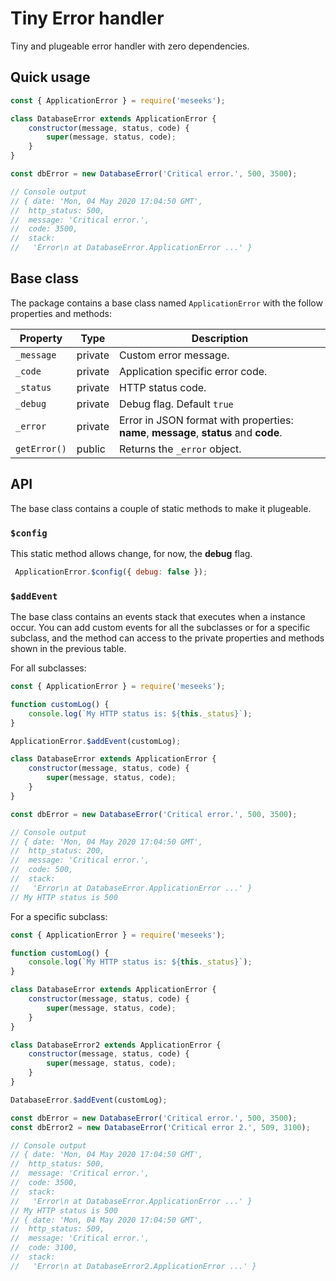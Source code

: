 # Tiny Error handler

Tiny and plugeable error handler with zero dependencies.

## Quick usage

```javascript
const { ApplicationError } = require('meseeks');

class DatabaseError extends ApplicationError {
    constructor(message, status, code) {
        super(message, status, code);
    }
}

const dbError = new DatabaseError('Critical error.', 500, 3500);

// Console output
// { date: 'Mon, 04 May 2020 17:04:50 GMT',
//  http_status: 500,
//  message: 'Critical error.',
//  code: 3500,
//  stack:
//   'Error\n at DatabaseError.ApplicationError ...' }
```

## Base class

The package contains a base class named `ApplicationError` with the follow properties and methods:

|Property | Type  | Description   |  
|---|--- |---|
|`_message` | private  | Custom error message.  | 
| `_code`  | private |Application specific error code.  | 
| `_status` | private | HTTP status code.  | 
|`_debug` | private | Debug flag. Default `true`|
|`_error`| private | Error in JSON format with properties: **name**, **message**, **status** and **code**.|| `toJSON()` | public | Returns a JSON object with properties: **status** and **data** |
|`getError()`| public | Returns the `_error` object.  |

## API 

The base class contains a couple of static methods to make it plugeable.

### `$config`

This static method allows change, for now, the **debug** flag.

```javascript
 ApplicationError.$config({ debug: false });
```

### `$addEvent`

The base class contains an events stack that executes when a instance occur. You can add custom events for all the subclasses or for a specific subclass, and the method can access to the private properties and methods shown in the previous table.

For all subclasses:

``` javascript
const { ApplicationError } = require('meseeks');

function customLog() {
    console.log(`My HTTP status is: ${this._status}`);
}

ApplicationError.$addEvent(customLog);

class DatabaseError extends ApplicationError {
    constructor(message, status, code) {
        super(message, status, code);
    }
}

const dbError = new DatabaseError('Critical error.', 500, 3500);

// Console output
// { date: 'Mon, 04 May 2020 17:04:50 GMT',
//  http_status: 200,
//  message: 'Critical error.',
//  code: 500,
//  stack:
//   'Error\n at DatabaseError.ApplicationError ...' }
// My HTTP status is 500
```

For a specific subclass:

``` javascript
const { ApplicationError } = require('meseeks');

function customLog() {
    console.log(`My HTTP status is: ${this._status}`);
}

class DatabaseError extends ApplicationError {
    constructor(message, status, code) {
        super(message, status, code);
    }
}

class DatabaseError2 extends ApplicationError {
    constructor(message, status, code) {
        super(message, status, code);
    }
}

DatabaseError.$addEvent(customLog);

const dbError = new DatabaseError('Critical error.', 500, 3500);
const dbError2 = new DatabaseError('Critical error 2.', 509, 3100);

// Console output
// { date: 'Mon, 04 May 2020 17:04:50 GMT',
//  http_status: 500,
//  message: 'Critical error.',
//  code: 3500,
//  stack:
//   'Error\n at DatabaseError.ApplicationError ...' }
// My HTTP status is 500
// { date: 'Mon, 04 May 2020 17:04:50 GMT',
//  http_status: 509,
//  message: 'Critical error.',
//  code: 3100,
//  stack:
//   'Error\n at DatabaseError2.ApplicationError ...' }
```